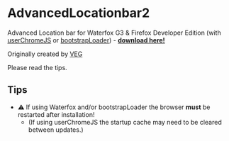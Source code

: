 # AdvancedLocationbar2 #

Advanced Location bar for Waterfox G3 & Firefox Developer Edition (with [userChromeJS](https://github.com/xiaoxiaoflood/firefox-scripts) or [bootstrapLoader](https://github.com/xiaoxiaoflood/firefox-scripts/tree/master/extensions/bootstrapLoader)) - __[download here!](https://github.com/117649/AdvancedLocationbar/releases/latest)__

Originally created by [VEG](https://veg.by/en/)

Please read the tips.

## Tips ##
* :warning: If using Waterfox and/or bootstrapLoader the browser __must__ be restarted after installation!
  * (If using userChromeJS the startup cache may need to be cleared between updates.)
